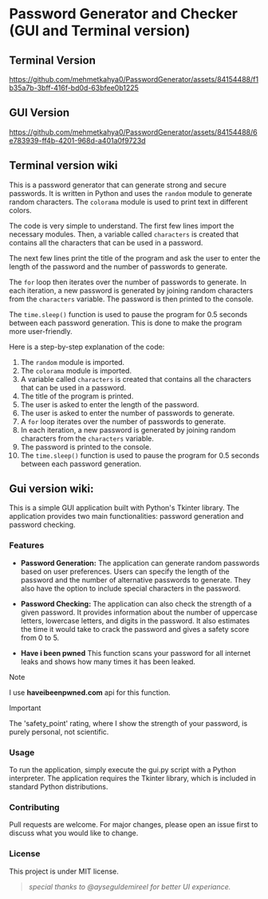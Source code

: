 # Password Generator and Checker (GUI and Terminal version)



## Terminal Version
https://github.com/mehmetkahya0/PasswordGenerator/assets/84154488/f1b35a7b-3bff-416f-bd0d-63bfee0b1225

## GUI Version

https://github.com/mehmetkahya0/PasswordGenerator/assets/84154488/6e783939-ff4b-4201-968d-a401a0f9723d





## Terminal version wiki
This is a password generator that can generate strong and secure passwords. It is written in Python and uses the `random` module to generate random characters. The `colorama` module is used to print text in different colors.

The code is very simple to understand. The first few lines import the necessary modules. Then, a variable called `characters` is created that contains all the characters that can be used in a password.

The next few lines print the title of the program and ask the user to enter the length of the password and the number of passwords to generate.

The `for` loop then iterates over the number of passwords to generate. In each iteration, a new password is generated by joining random characters from the `characters` variable. The password is then printed to the console.

The `time.sleep()` function is used to pause the program for 0.5 seconds between each password generation. This is done to make the program more user-friendly.

Here is a step-by-step explanation of the code:

1. The `random` module is imported.
2. The `colorama` module is imported.
3. A variable called `characters` is created that contains all the characters that can be used in a password.
4. The title of the program is printed.
5. The user is asked to enter the length of the password.
6. The user is asked to enter the number of passwords to generate.
7. A `for` loop iterates over the number of passwords to generate.
8. In each iteration, a new password is generated by joining random characters from the `characters` variable.
9. The password is printed to the console.
10. The `time.sleep()` function is used to pause the program for 0.5 seconds between each password generation.

## Gui version wiki:
This is a simple GUI application built with Python's Tkinter library. The application provides two main functionalities: password generation and password checking.

### Features
- **Password Generation:** The application can generate random passwords based on user preferences. Users can specify the length of the password and the number of alternative passwords to generate. They also have the option to include special characters in the password.

- **Password Checking:** The application can also check the strength of a given password. It provides information about the number of uppercase letters, lowercase letters, and digits in the password. It also estimates the time it would take to crack the password and gives a safety score from 0 to 5.

- **Have i been pwned** This function scans your password for all internet leaks and shows how many times it has been leaked.

> [!NOTE]
> I use **haveibeenpwned.com** api for this function.


> [!IMPORTANT]
> The 'safety_point' rating, where I show the strength of your password, is purely personal, not scientific.

### Usage
To run the application, simply execute the gui.py script with a Python interpreter. The application requires the Tkinter library, which is included in standard Python distributions.

### Contributing
Pull requests are welcome. For major changes, please open an issue first to discuss what you would like to change.

### License
This project is under MIT license.



> _special thanks to @ayseguldemireel for better UI experiance._



